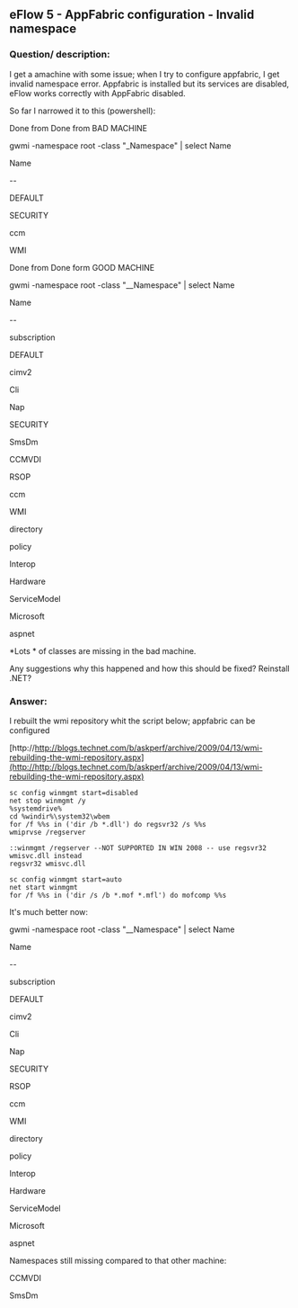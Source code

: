 ## eFlow 5 - AppFabric configuration - Invalid namespace ##

### Question/ description: ###
I get a amachine with some issue; when I try to configure appfabric, I get invalid namespace error.
Appfabric is installed but its services are disabled, eFlow works correctly with AppFabric disabled.

So far I narrowed it to this (powershell):

Done from Done from BAD MACHINE

gwmi -namespace root -class "_Namespace" | select Name

Name

--

DEFAULT

SECURITY

ccm

WMI

Done from Done form GOOD MACHINE

gwmi -namespace root -class "__Namespace" | select Name
 
Name

--

subscription

DEFAULT

cimv2

Cli

Nap

SECURITY

SmsDm

CCMVDI

RSOP

ccm

WMI

directory

policy

Interop

Hardware

ServiceModel

Microsoft

aspnet

*Lots * of classes are missing in the bad machine.

Any suggestions why this happened and how this should be fixed? Reinstall .NET?
 
### Answer: ###

I rebuilt the wmi repository whit the script below; appfabric can be configured

[http://http://blogs.technet.com/b/askperf/archive/2009/04/13/wmi-rebuilding-the-wmi-repository.aspx](http://http://blogs.technet.com/b/askperf/archive/2009/04/13/wmi-rebuilding-the-wmi-repository.aspx)

    sc config winmgmt start=disabled
    net stop winmgmt /y
    %systemdrive%
    cd %windir%\system32\wbem
    for /f %%s in ('dir /b *.dll') do regsvr32 /s %%s
    wmiprvse /regserver

    ::winmgmt /regserver --NOT SUPPORTED IN WIN 2008 -- use regsvr32 wmisvc.dll instead
    regsvr32 wmisvc.dll
    
    sc config winmgmt start=auto
    net start winmgmt
    for /f %%s in ('dir /s /b *.mof *.mfl') do mofcomp %%s

It's much better now:

gwmi -namespace root -class "__Namespace" | select Name
 
Name

--

subscription

DEFAULT

cimv2

Cli

Nap

SECURITY

RSOP

ccm

WMI

directory

policy

Interop

Hardware

ServiceModel

Microsoft

aspnet

Namespaces still missing compared to that other machine:

CCMVDI

SmsDm